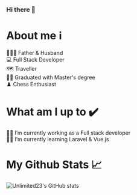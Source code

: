 ### Hi there 👋

<!--
**Unlimited23/Unlimited23** is a ✨ _special_ ✨ repository because its `README.md` (this file) appears on your GitHub profile.

Here are some ideas to get you started:

- 🔭 I’m currently working on ...
 
- 👯 I’m looking to collaborate on ...
- 🤔 I’m looking for help with ...
- 💬 Ask me about ...
- 📫 How to reach me: ...
- 😄 Pronouns: ...
- ⚡ Fun fact: ...
-->

# About me ℹ️
👨‍👩‍👦 Father & Husband  
💻 Full Stack Developer  
🗺️ Traveller  
👨‍🎓 Graduated with Master's degree  
♟️ Chess Enthusiast  

# What am I up to ✔️
👨‍💻 I’m currently working as a Full stack developer  
📙📗 I’m currently learning Laravel & Vue.js  

# My Github Stats 📈
![Unlimited23's GitHub stats](https://github-readme-stats.vercel.app/api?username=Unlimited23&show_icons=true&theme=vue-dark)
